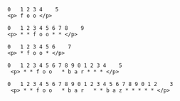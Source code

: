  ```
0   1 2 3 4    5
 <p> f o o </p>
 ```

 ```
0   1 2 3 4 5 6 7 8    9
 <p> * * f o o * * </p>
 ```
 
 ```
0   1 2 3 4 5 6    7
 <p> * f o o * </p>
 ```

```
0   1 2 3 4 5 6 7 8 9 0 1 2 3 4    5
 <p> * * f o o   * b a r * * * </p>
 ```

```
0   1 2 3 4 5 6 7 8 9 0 1 2 3 4 5 6 7 8 9 0 1 2    3
 <p> * * f o o   * b a r   * * b a z * * * * * </p>
 ```

